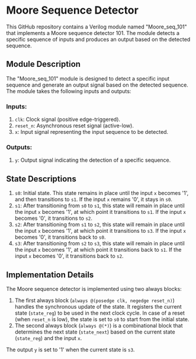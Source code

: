 # Moore Sequence Detector

This GitHub repository contains a Verilog module named "Moore_seq_101" that implements a Moore sequence detector 101. The module detects a specific sequence of inputs and produces an output based on the detected sequence.

## Module Description

The "Moore_seq_101" module is designed to detect a specific input sequence and generate an output signal based on the detected sequence. The module takes the following inputs and outputs:

### Inputs:

1. `clk`: Clock signal (positive edge-triggered).
2. `reset_n`: Asynchronous reset signal (active-low).
3. `x`: Input signal representing the input sequence to be detected.

### Outputs:

1. `y`: Output signal indicating the detection of a specific sequence.

## State Descriptions

1. `s0`: Initial state. This state remains in place until the input `x` becomes '1', and then transitions to `s1`. If the input `x` remains '0', it stays in `s0`.
2. `s1`: After transitioning from `s0` to `s1`, this state will remain in place until the input `x` becomes '1', at which point it transitions to `s1`. If the input `x` becomes '0', it transitions to `s2`.
3. `s2`: After transitioning from `s1` to `s2`, this state will remain in place until the input `x` becomes '1', at which point it transitions to `s3`. If the input `x` becomes '0', it transitions back to `s0`.
4. `s3`: After transitioning from `s2` to `s3`, this state will remain in place until the input `x` becomes '1', at which point it transitions back to `s1`. If the input `x` becomes '0', it transitions back to `s2`.

## Implementation Details

The Moore sequence detector is implemented using two always blocks:

1. The first always block (`always @(posedge clk, negedge reset_n)`) handles the synchronous update of the state. It registers the current state (`state_reg`) to be used in the next clock cycle. In case of a reset (when `reset_n` is low), the state is set to `s0` to start from the initial state.
2. The second always block (`always @(*)`) is a combinational block that determines the next state (`state_next`) based on the current state (`state_reg`) and the input `x`.

The output `y` is set to '1' when the current state is `s3`.
